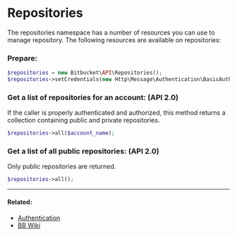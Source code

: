 # Repositories

The repositories namespace has a number of resources you can use to manage repository. The following resources are available on
repositories:

### Prepare:
```php
$repositories = new Bitbucket\API\Repositories();
$repositories->setCredentials(new Http\Message\Authentication\BasicAuth($bb_user, $bb_pass));
```

### Get a list of repositories for an account: (API 2.0)

If the caller is properly authenticated and authorized, this method returns a collection containing public and private repositories.

  ```php
  $repositories->all($account_name);
  ```

### Get a list of all public repositories: (API 2.0)

Only public repositories are returned.

  ```php
  $repositories->all();
  ```

----

#### Related:
  * [Authentication](authentication.md)
  * [BB Wiki](https://confluence.atlassian.com/display/BITBUCKET/repositories+Endpoint)
